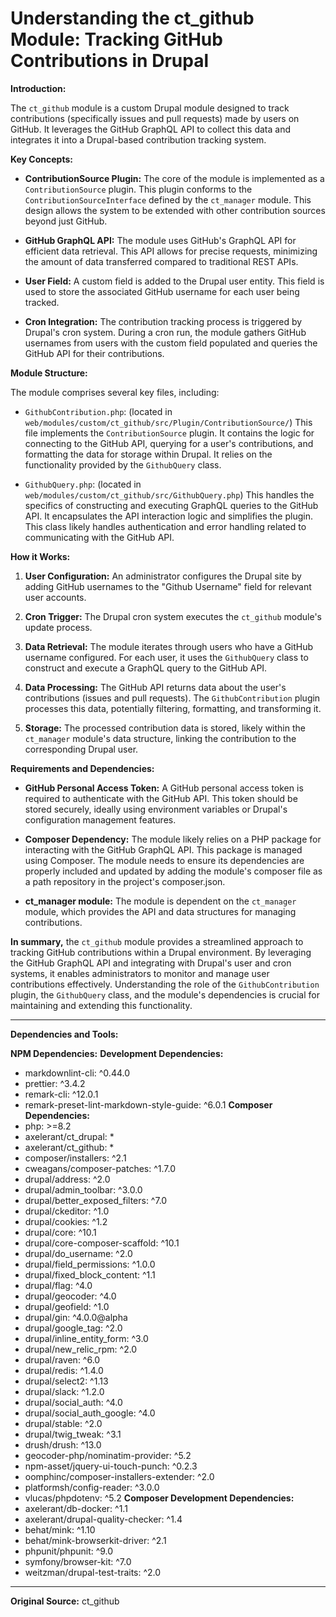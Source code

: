# Understanding the ct_github Module: Tracking GitHub Contributions in Drupal

**Introduction:**

The `ct_github` module is a custom Drupal module designed to track contributions (specifically issues and pull requests) made by users on GitHub. It leverages the GitHub GraphQL API to collect this data and integrates it into a Drupal-based contribution tracking system.

**Key Concepts:**

*   **ContributionSource Plugin:** The core of the module is implemented as a `ContributionSource` plugin.  This plugin conforms to the `ContributionSourceInterface` defined by the `ct_manager` module.  This design allows the system to be extended with other contribution sources beyond just GitHub.

*   **GitHub GraphQL API:** The module uses GitHub's GraphQL API for efficient data retrieval. This API allows for precise requests, minimizing the amount of data transferred compared to traditional REST APIs.

*   **User Field:** A custom field is added to the Drupal user entity. This field is used to store the associated GitHub username for each user being tracked.

*   **Cron Integration:** The contribution tracking process is triggered by Drupal's cron system.  During a cron run, the module gathers GitHub usernames from users with the custom field populated and queries the GitHub API for their contributions.

**Module Structure:**

The module comprises several key files, including:

*   `GithubContribution.php`:  (located in `web/modules/custom/ct_github/src/Plugin/ContributionSource/`) This file implements the `ContributionSource` plugin. It contains the logic for connecting to the GitHub API, querying for a user's contributions, and formatting the data for storage within Drupal.  It relies on the functionality provided by the `GithubQuery` class.

*   `GithubQuery.php`: (located in `web/modules/custom/ct_github/src/GithubQuery.php`) This handles the specifics of constructing and executing GraphQL queries to the GitHub API.  It encapsulates the API interaction logic and simplifies the plugin.  This class likely handles authentication and error handling related to communicating with the GitHub API.

**How it Works:**

1.  **User Configuration:** An administrator configures the Drupal site by adding GitHub usernames to the "Github Username" field for relevant user accounts.

2.  **Cron Trigger:** The Drupal cron system executes the `ct_github` module's update process.

3.  **Data Retrieval:** The module iterates through users who have a GitHub username configured.  For each user, it uses the `GithubQuery` class to construct and execute a GraphQL query to the GitHub API.

4.  **Data Processing:** The GitHub API returns data about the user's contributions (issues and pull requests).  The `GithubContribution` plugin processes this data, potentially filtering, formatting, and transforming it.

5.  **Storage:** The processed contribution data is stored, likely within the `ct_manager` module's data structure, linking the contribution to the corresponding Drupal user.

**Requirements and Dependencies:**

*   **GitHub Personal Access Token:** A GitHub personal access token is required to authenticate with the GitHub API.  This token should be stored securely, ideally using environment variables or Drupal's configuration management features.

*   **Composer Dependency:** The module likely relies on a PHP package for interacting with the GitHub GraphQL API.  This package is managed using Composer.  The module needs to ensure its dependencies are properly included and updated by adding the module's composer file as a path repository in the project's composer.json.

*   **ct_manager module:** The module is dependent on the `ct_manager` module, which provides the API and data structures for managing contributions.

**In summary,** the `ct_github` module provides a streamlined approach to tracking GitHub contributions within a Drupal environment. By leveraging the GitHub GraphQL API and integrating with Drupal's user and cron systems, it enables administrators to monitor and manage user contributions effectively. Understanding the role of the `GithubContribution` plugin, the `GithubQuery` class, and the module's dependencies is crucial for maintaining and extending this functionality.

---

**Dependencies and Tools:**

**NPM Dependencies:**
**Development Dependencies:**
- markdownlint-cli: ^0.44.0
- prettier: ^3.4.2
- remark-cli: ^12.0.1
- remark-preset-lint-markdown-style-guide: ^6.0.1
**Composer Dependencies:**
- php: >=8.2
- axelerant/ct_drupal: *
- axelerant/ct_github: *
- composer/installers: ^2.1
- cweagans/composer-patches: ^1.7.0
- drupal/address: ^2.0
- drupal/admin_toolbar: ^3.0.0
- drupal/better_exposed_filters: ^7.0
- drupal/ckeditor: ^1.0
- drupal/cookies: ^1.2
- drupal/core: ^10.1
- drupal/core-composer-scaffold: ^10.1
- drupal/do_username: ^2.0
- drupal/field_permissions: ^1.0.0
- drupal/fixed_block_content: ^1.1
- drupal/flag: ^4.0
- drupal/geocoder: ^4.0
- drupal/geofield: ^1.0
- drupal/gin: ^4.0.0@alpha
- drupal/google_tag: ^2.0
- drupal/inline_entity_form: ^3.0
- drupal/new_relic_rpm: ^2.0
- drupal/raven: ^6.0
- drupal/redis: ^1.4.0
- drupal/select2: ^1.13
- drupal/slack: ^1.2.0
- drupal/social_auth: ^4.0
- drupal/social_auth_google: ^4.0
- drupal/stable: ^2.0
- drupal/twig_tweak: ^3.1
- drush/drush: ^13.0
- geocoder-php/nominatim-provider: ^5.2
- npm-asset/jquery-ui-touch-punch: ^0.2.3
- oomphinc/composer-installers-extender: ^2.0
- platformsh/config-reader: ^3.0.0
- vlucas/phpdotenv: ^5.2
**Composer Development Dependencies:**
- axelerant/db-docker: ^1.1
- axelerant/drupal-quality-checker: ^1.4
- behat/mink: ^1.10
- behat/mink-browserkit-driver: ^2.1
- phpunit/phpunit: ^9.0
- symfony/browser-kit: ^7.0
- weitzman/drupal-test-traits: ^2.0

---

**Original Source:** ct_github